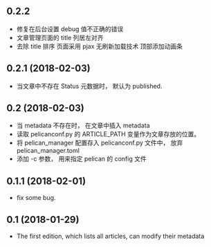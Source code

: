 ## 0.2.2
- 修复在后台设置 debug 值不正确的错误
- 文章管理页面的 title 列居左对齐
- 去除 title 排序
页面采用 pjax 无刷新加载技术
顶部添加动画条

## 0.2.1 (2018-02-03)
- 当文章中不存在 Status 元数据时， 默认为 published.

## 0.2 (2018-02-03)
- 当 metadata 不存在时， 在文章中插入 metadata
- 读取 pelicanconf.py 的 ARTICLE_PATH 变量作为文章存放的位置。
- 将 pelican_manager 配置存入 pelicanconf.py 文件中， 放弃 pelican_manager.toml
- 添加 -c 参数， 用来指定 pelican 的 config 文件

## 0.1.1 (2018-02-01)
- fix some bug.

## 0.1 (2018-01-29)
- The first edition, which lists all articles, can modify their metadata
